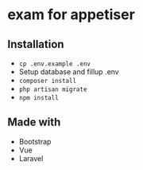 # exam for appetiser

## Installation
- `cp .env.example .env`
- Setup database and fillup .env
- `composer install`
- `php artisan migrate`
- `npm install`



## Made with
- Bootstrap
- Vue
- Laravel
